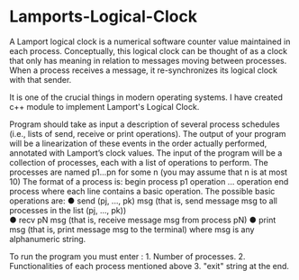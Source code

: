 # Lamports-Logical-Clock

A Lamport logical clock is a numerical software counter value maintained in each process. Conceptually, this logical clock can be thought of as a clock that only has meaning in relation to messages moving between processes. When a process receives a message, it re-synchronizes its logical clock with that sender.

It is one of the crucial things in modern operating systems.
I have created c++ module to implement Lamport's Logical Clock.

Program should take as input a description of several process schedules (i.e., lists of send, receive or print operations). The output of your program will be a linearization of these events in the order actually performed, annotated with Lamport’s clock values.
The input of the program will be a collection of processes, each with a list of operations to perform.
The processes are named p1...pn for some n (you may assume that n is at most 10) The format of a
process is:
begin process p1
operation
...
operation
end process
where each line contains a basic operation. The possible basic operations are:
    ● send (pj, ..., pk) msg (that is, send message msg to all processes in the list (pj, ..., pk))  
    ● recv pN msg (that is, receive message msg from process pN)
    ● print msg (that is, print message msg to the terminal) where msg is any alphanumeric string.

To run the program you must enter :
      1. Number of processes.
      2. Functionalities of each process mentioned above
      3. "exit" string at the end.
